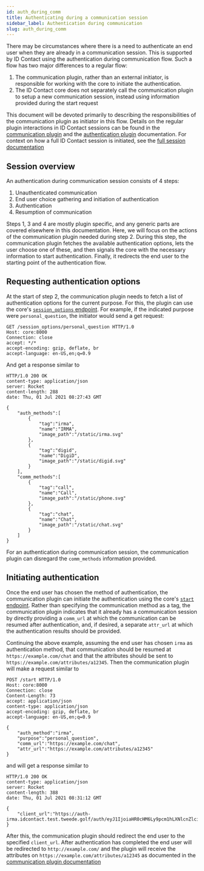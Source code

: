 ```yaml
---
id: auth_during_comm
title: Authenticating during a communication session
sidebar_label: Authentication during communication
slug: auth_during_comm
---
```


There may be circumstances where there is a need to authenticate an end user when they are already in a communication session. This is supported by ID Contact using the authentication during communication flow. Such a flow has two major differences to a regular flow:
 1. The communication plugin, rather than an external initiator, is responsible for working with the core to initiate the authentication.
 2. The ID Contact core does not separately call the communication plugin to setup a new communication session, instead using information provided during the start request

This document will be devoted primarily to describing the responsibilities of the communication plugin as initiator in this flow. Details on the regular plugin interactions in ID Contact sessions can be found in the [communication plugin](../comm/overview.md) and the [authentication plugin](../auth/overview.md) documentation. For context on how a full ID Contact session is initiated, see the [full session documentation](./full)

## Session overview

An authentication during communication session consists of 4 steps:
 1. Unauthenticated communication
 2. End user choice gathering and initiation of authentication
 3. Authentication
 4. Resumption of communication

Steps 1, 3 and 4 are mostly plugin specific, and any generic parts are covered elsewhere in this documentation. Here, we will focus on the actions of the communication plugin needed during step 2. During this step, the communication plugin fetches the available authentication options, lets the user choose one of these, and then signals the core with the necessary information to start authentication. Finally, it redirects the end user to the starting point of the authentication flow.

## Requesting authentication options

At the start of step 2, the communication plugin needs to fetch a list of authentication options for the current purpose. For this, the plugin can use the core's [`session_options` endpoint](../core_api). For example, if the indicated purpose were `personal_question`, the initiator would send a get request:
```http
GET /session_options/personal_question HTTP/1.0
Host: core:8000
Connection: close
accept: */*
accept-encoding: gzip, deflate, br
accept-language: en-US,en;q=0.9
```
And get a response similar to
```http
HTTP/1.0 200 OK
content-type: application/json
server: Rocket
content-length: 288
date: Thu, 01 Jul 2021 08:27:43 GMT

{
    "auth_methods":[
        {
            "tag":"irma",
            "name":"IRMA",
            "image_path":"/static/irma.svg"
        },
        {
            "tag":"digid",
            "name":"DigiD",
            "image_path":"/static/digid.svg"
        }
    ],
    "comm_methods":[
        {
            "tag":"call",
            "name":"Call",
            "image_path":"/static/phone.svg"
        },
        {
            "tag":"chat",
            "name":"Chat",
            "image_path":"/static/chat.svg"
        }
    ]
}
```
For an authentication during communication session, the communication plugin can disregard the `comm_methods` information provided.

## Initiating authentication

Once the end user has chosen the method of authentication, the communication plugin can initiate the authentication using the core's [`start` endpoint](../core_api). Rather than specifying the communication method as a tag, the communication plugin indicates that it already has a communication session by directly providing a `comm_url` at which the communication can be resumed after authentication, and, if desired, a separate `attr_url` at which the authentication results should be provided.

Continuing the above example, assuming the end user has chosen `irma` as authentication method, that communication should be resumed at `https://example.com/chat` and that the attributes should be sent to `https://example.com/attributes/a12345`. Then the communication plugin will make a request similar to
```http
POST /start HTTP/1.0
Host: core:8000
Connection: close
Content-Length: 73
accept: application/json
content-type: application/json
accept-encoding: gzip, deflate, br
accept-language: en-US,en;q=0.9

{
    "auth_method":"irma",
    "purpose":"personal_question",
    "comm_url":"https://example.com/chat",
    "attr_url":"https://example.com/attributes/a12345"
}
```
and will get a response similar to
```
HTTP/1.0 200 OK
content-type: application/json
server: Rocket
content-length: 388
date: Thu, 01 Jul 2021 08:31:12 GMT

{
    "client_url":"https://auth-irma.idcontact.test.tweede.golf/auth/eyJ1IjoiaHR0cHM6Ly9pcm1hLXNlcnZlci5pZGNvbnRhY3QudGVzdC50d2VlZGUuZ29sZi9pcm1hL3Nlc3Npb24vUmdxamZqVHdKNHpmNEJFTzJMZzMiLCJpcm1hcXIiOiJkaXNjbG9zaW5nIn0=/aHR0cHM6Ly93aWRnZXQuY29tbS1tYXRyaXguaWRjb250YWN0LnRlc3QudHdlZWRlLmdvbGYvP3Nlc3Npb249NWUwOTJmNGJmNDIyZDY1OWEyODU5MTVjMGU3Mjk1MWFmODA4MGZkOWVhNDI0YjIwZTgwOWNiMjRiMDI5NWE4Mw=="
}
```
After this, the communication plugin should redirect the end user to the specified `client_url`. After authentication has completed the end user will be redirected to `http://example.com/` and the plugin will receive the attributes on `https://example.com/attributes/a12345` as documented in the [communication plugin documentation](../comm/overview.md)
